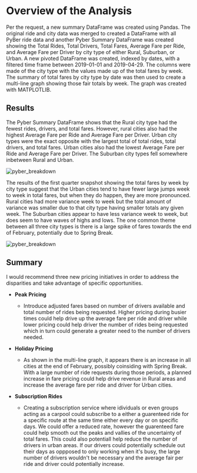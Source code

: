 # **Overview of the Analysis**

Per the request, a new summary DataFrame was created using Pandas.  The original ride and city data was merged to created a DataFrame with all PyBer ride data and another Pyber Summary DataFrame was created showing the Total Rides, Total Drivers, Total Fares, Average Fare per Ride, and Average Fare per Driver by city type of either Rural, Suburban, or Urban. A new pivoted DataFrame was created, indexed by dates, with a filtered time frame between 2019-01-01 and 2019-04-29.  The columns were made of the city type with the values made up of the total fares by week.  The summary of total fares by city type by date was then used to create a multi-line graph showing those fair totals by week.  The graph was created with MATPLOTLIB.

## **Results**

The Pyber Summary DataFrame shows that the Rural city type had the fewest rides, drivers, and total fares.  However, rural cities also had the highest Average Fare per Ride and Average Fare per Driver.  Urban city types were the exact opposite with the largest total of total rides, total drivers, and total fares.  Urban cities also had the lowest Average Fare per Ride and Average Fare per Driver.  The Suburban city types fell somewhere inbetween Rural and Urban.

![pyber_breakdown](https://user-images.githubusercontent.com/78942457/112754326-8c3d3a80-8fa9-11eb-9081-21f7d9aa9bff.PNG)

The results of the first quarter snapshot showing the total fares by week by city type suggest that the Urban cities tend to have fewer large jumps week to week in total fares, but when they do happen, they are more pronounced.  Rural cities had more variance week to week but the total amount of variance was smaller due to that city type having smaller totals any given week.  The Suburban cities appear to have less variance week to week, but does seem to have waves of highs and lows.  The one common theme between all three city types is there is a large spike of fares towards the end of February, potentially due to Spring Break.

![pyber_breakdown](https://user-images.githubusercontent.com/78942457/112754664-1df97780-8fab-11eb-8521-12e9599213dc.PNG)

## **Summary**

I would recommend three new pricing initiatives in order to address the disparities and take advantage of specific opportunities.  
* **Peak Pricing**
  * Introduce adjusted fares based on number of drivers available and total number of rides being requested.  Higher pricing during busier times could help drive up the average fare per ride and driver while lower pricing could help driver the number of rides being requested which in turn could generate a greater need to the number of drivers needed.

* **Holiday Pricing**
  * As shown in the multi-line graph, it appears there is an increase in all cities at the end of February, possibly coinsiding with Spring Break.  With a large number of ride requests during those periods, a planned increase in fare pricing could help drive revenue in Rural areas and increase the average fare per ride and driver for Urban cities.

* **Subscription Rides**
  * Creating a subscription service where idividuals or even groups acting as a carpool could subscribe to a either a guarenteed ride for a specific route at the same time either every day or on specific days.  We could offer a reduced rate, however the guarenteed fare could help smooth out the peaks and vallies of the uncertainty of total fares.  This could also potentiall help reduce the number of drivers in urban areas.  If our drivers could potentially schedule out their days as oppposed to only working when it's busy, the large number of drivers wouldn't be necessary and the average fair per ride and driver could potentially increase.
